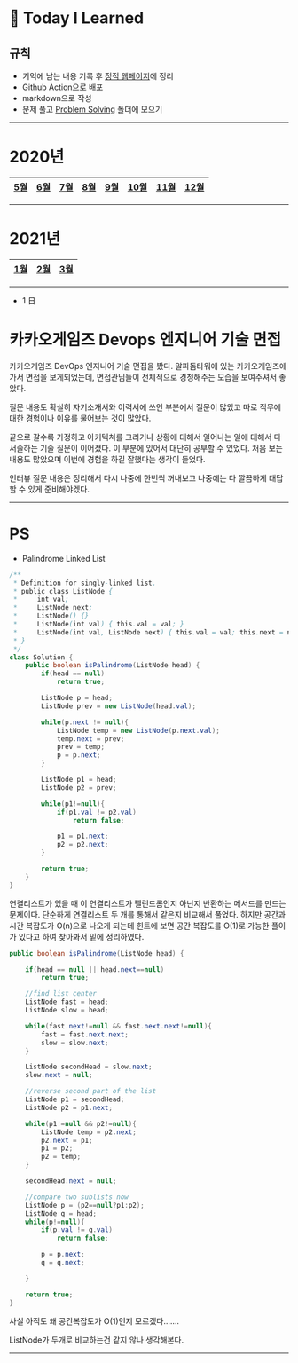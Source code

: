 # 📙 Today I Learned

## 규칙

- 기억에 남는 내용 기록 후 [정적 웹페이지](https://lee20h.github.io/TIL/)에 정리
- Github Action으로 배포
- markdown으로 작성
- 문제 풀고 [Problem Solving](https://github.com/lee20h/TIL/tree/master/Problem%20Solving) 폴더에 모으기

---

# 2020년

| [5월](./years/2020/5월.md) | [6월](./years/2020/6월.md) | [7월](./years/2020/7월.md) | [8월](./years/2020/8월.md) | [9월](./years/2020/9월.md) | [10월](./years/2020/10월.md) | [11월](./years/2020/11월.md) | [12월](./years/2020/12월.md) |
| -------------------------- | -------------------------- | -------------------------- | -------------------------- | -------------------------- | ---------------------------- | ---------------------------- | ---------------------------- |

---

# 2021년

| [1월](./years/2021/1월.md) | [2월](./years/2021/2월.md) | [3월](./years/2021/3월.md) |
| -------------------------- | -------------------------- | -------------------------- |

---

- 1 日

# 카카오게임즈 Devops 엔지니어 기술 면접

카카오게임즈 DevOps 엔지니어 기술 면접을 봤다. 알파돔타워에 있는 카카오게임즈에 가서 면접을 보게되었는데, 면접관님들이 전체적으로 경청해주는 모습을 보여주셔서 좋았다.

질문 내용도 확실히 자기소개서와 이력서에 쓰인 부분에서 질문이 많았고 따로 직무에 대한 경험이나 이유를 물어보는 것이 많았다.

끝으로 갈수록 가정하고 아키텍쳐를 그리거나 상황에 대해서 일어나는 일에 대해서 다 서술하는 기술 질문이 이어졌다. 이 부분에 있어서 대단히 공부할 수 있었다. 처음 보는 내용도 많았으며 이번에 경험을 하길 잘했다는 생각이 들었다.

인터뷰 질문 내용은 정리해서 다시 나중에 한번씩 꺼내보고 나중에는 다 깔끔하게 대답할 수 있게 준비해야겠다.

---

# PS

- Palindrome Linked List

```java
/**
 * Definition for singly-linked list.
 * public class ListNode {
 *     int val;
 *     ListNode next;
 *     ListNode() {}
 *     ListNode(int val) { this.val = val; }
 *     ListNode(int val, ListNode next) { this.val = val; this.next = next; }
 * }
 */
class Solution {
    public boolean isPalindrome(ListNode head) {
        if(head == null)
            return true;

        ListNode p = head;
        ListNode prev = new ListNode(head.val);

        while(p.next != null){
            ListNode temp = new ListNode(p.next.val);
            temp.next = prev;
            prev = temp;
            p = p.next;
        }

        ListNode p1 = head;
        ListNode p2 = prev;

        while(p1!=null){
            if(p1.val != p2.val)
                return false;

            p1 = p1.next;
            p2 = p2.next;
        }

        return true;
    }
}
```

연결리스트가 있을 때 이 연결리스트가 펠린드롬인지 아닌지 반환하는 메서드를 만드는 문제이다. 단순하게 연결리스트 두 개를 통해서 같은지 비교해서 풀었다. 하지만 공간과 시간 복잡도가 O(n)으로 나오게 되는데 힌트에 보면 공간 복잡도를 O(1)로 가능한 풀이가 있다고 하여 찾아봐서 밑에 정리하였다.

```java
public boolean isPalindrome(ListNode head) {

    if(head == null || head.next==null)
        return true;

    //find list center
    ListNode fast = head;
    ListNode slow = head;

    while(fast.next!=null && fast.next.next!=null){
        fast = fast.next.next;
        slow = slow.next;
    }

    ListNode secondHead = slow.next;
    slow.next = null;

    //reverse second part of the list
    ListNode p1 = secondHead;
    ListNode p2 = p1.next;

    while(p1!=null && p2!=null){
        ListNode temp = p2.next;
        p2.next = p1;
        p1 = p2;
        p2 = temp;
    }

    secondHead.next = null;

    //compare two sublists now
    ListNode p = (p2==null?p1:p2);
    ListNode q = head;
    while(p!=null){
        if(p.val != q.val)
            return false;

        p = p.next;
        q = q.next;

    }

    return true;
}
```

사실 아직도 왜 공간복잡도가 O(1)인지 모르겠다.......

ListNode가 두개로 비교하는건 같지 않나 생각해본다.

---
